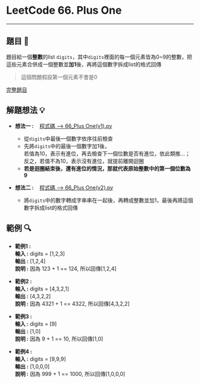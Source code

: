 # LeetCode 66. Plus One
*****

## 題目 :book:
題目給一個**整數**的list `digits`，其中`digits`裡面的每一個元素皆為0~9的整數，把這些元素合併成一個整數並**加1**後，再將這個數字拆成list的格式回傳
> 這個問題假設第一個元素不會是0  

[完整題目](https://leetcode.com/problems/plus-one/description/)

## 解題想法 :bulb:
- **想法一 :**&nbsp;&nbsp;&nbsp;&nbsp;[程式碼 --> 66_Plus One(v1).py](https://github.com/YuTing4906/LeetCode/blob/main/66/66_Plus%20One(v1).py "想法一的程式碼")
  <br/>
  
  - 從`digits`中最後一個數字依序往前檢查
  - 先將`digits`中的最後一個數字加1後，  
    若值為10，表示有進位，再去檢查下一個位數是否有進位，依此類推...；  
    反之，若值不為10，表示沒有進位，就提前離開迴圈  
  - **若是迴圈結束後，還有進位的情況，那就代表原始整數中的第一個位數為9**  
- **想法二 :**&nbsp;&nbsp;&nbsp;&nbsp;[程式碼 --> 66_Plus One(v2).py](https://github.com/YuTing4906/LeetCode/blob/main/66/66_Plus%20One(v2).py "想法二的程式碼")  
  - 將`digits`中的數字轉成字串串在一起後，再轉成整數並加1，最後再將這個數字拆成list的格式回傳

## 範例 :mag:
- **範例1 :**  
  **輸入 :** digits = [1,2,3]  
  **輸出 :** [1,2,4]  
  **說明 :** 因為 123 + 1 == 124, 所以回傳[1,2,4]  

- **範例2 :**  
  **輸入 :** digits = [4,3,2,1]  
  **輸出 :** [4,3,2,2]  
  **說明 :** 因為 4321 + 1 == 4322, 所以回傳[4,3,2,2]

- **範例3 :**  
  **輸入 :** digits = [9]  
  **輸出 :** [1,0]  
  **說明 :** 因為 9 + 1 == 10, 所以回傳[1,0]  

- **範例4 :**  
  **輸入 :** digits = [9,9,9]  
  **輸出 :** [1,0,0,0]  
  **說明 :** 因為 999 + 1 == 1000, 所以回傳[1,0,0,0]  
